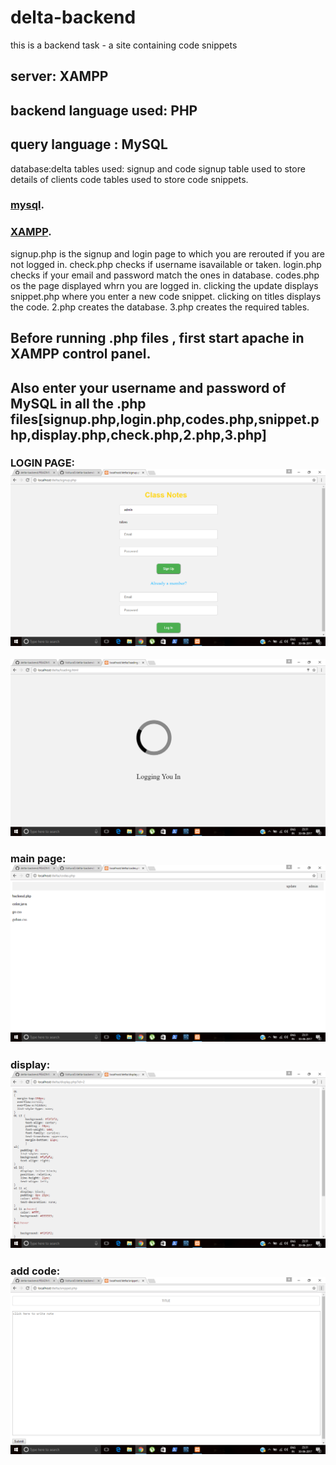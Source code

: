 # delta-backend
this is a backend task - a site containing code snippets
## server: XAMPP
## backend language used: PHP
## query language : MySQL
database:delta
tables used: signup and code
signup table used to store details of clients
code tables used to store code snippets.

 ### [mysql](https://dev.mysql.com/downloads/workbench/).
 ### [XAMPP](https://www.apachefriends.org/download.html).

signup.php is the signup and login page to which you are rerouted if you are not logged in.
check.php checks if username isavailable or taken.
login.php checks if your email and password match the ones in database.
codes.php os the page displayed whrn you are logged in.
clicking the update displays snippet.php where you enter a new code snippet.
clicking on titles displays the code.
2.php creates the database.
3.php creates the required tables.

## Before running .php files , first start apache in XAMPP control panel.
## Also enter your username and password of MySQL in all the .php files[signup.php,login.php,codes.php,snippet.php,display.php,check.php,2.php,3.php]
 
 ### LOGIN PAGE:![Alt](1.png "Title")
 
 ![Alt](2.png "Title")
 
 ### main page:![Alt](3.png "Title")
 
 ### display: ![Alt](4.png "Title")

### add code:![Alt](5.png "Title")
